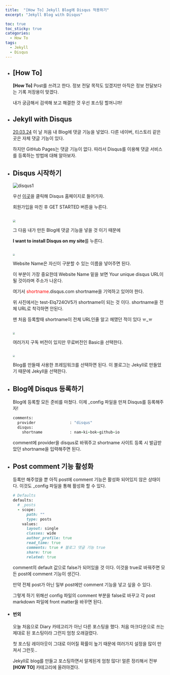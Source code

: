 ```yaml
---
title:  "[How To] Jekyll Blog에 Disqus 적용하기"
excerpt: "Jekyll Blog with Disqus"

toc: true
toc_sticky: true
categories:
  - How To
tags:
  - Jekyll
  - Disqus
---
```


- ## [How To]

  **[How To]** Post를 쓰려고 한다. 정보 전달 목적도 있겠지만 아직은 정보 전달보다는 기록 저장용이 맞겠다.

  내가 궁금해서 검색해 보고 해결한 것 우선 포스팅 할꺼니까!



- ## Jekyll with Disqus

  [20.03.24](https://nam-ki-bok.github.io/diary/200324TDL/) 이 날 처음 내 Blog에 댓글 기능을 넣었다. 다른 네이버, 티스토리 같은 곳은 자체 댓글 기능이 있다.

  하지만 GitHub Pages는 댓글 기능이 없다. 따라서 Disqus를 이용해 댓글 서비스를 등록하는 방법에 대해 알아보자.



- ## Disqus 시작하기

  ![disqus1](https://nam-ki-bok.github.io/assets/images/disqus/disqus1.png)

  우선 [이곳](https://disqus.com/)을 클릭해 Disqus 홈페이지로 들어가자.

  회원가입을 마친 후 GET STARTED 버튼을 누른다.

  <br>

  <img src="https://nam-ki-bok.github.io/assets/images/disqus/disqus2.png" style="zoom:50%;" />

  그 다음 내가 만든 Blog에 댓글 기능을 넣을 것 이기 때문에

  **I want to install Disqus on my site**를 누른다.

  <br>

  <img src="https://nam-ki-bok.github.io/assets/images/disqus/disqus3.png" style="zoom:40%;" />

  Website Name은 자신이 구분할 수 있는 이름을 넣어주면 된다.

  이 부분이 가장 중요한데 Website Name 밑을 보면 Your unique disqus URL이 될 것이라며 주소가 나온다.

  여기서 <span style="color: red">shortname</span>.disqus.com shortname을 기억하고 있어야 한다.

  위 사진에서는 test-Elq724OV5가 shortname이 되는 것 이다. shortname을 전체 URL로 착각하면 안된다.

  맨 처음 등록할때 shortname이 전체 URL인줄 알고 헤맸던 적이 있다 ㅠ_ㅠ

  <br>

  <img src="https://nam-ki-bok.github.io/assets/images/disqus/disqus4.png" style="zoom:40%;" />

  여러가지 구독 버전이 있지만 무료버전인 Basic을 선택한다.

  <br>

  <img src="https://nam-ki-bok.github.io/assets/images/disqus/disqus5.png" style="zoom:40%;" />

  Blog를 만들때 사용한 프레임워크를 선택하면 된다. 이 블로그는 Jekyll로 만들었기 때문에 Jekyll을 선택한다.

- ## Blog에 Disqus 등록하기

  Blog에 등록할 모든 준비를 마쳤다. 이제 _config 파일을 만져 Disqus를 등록해주자!

  ```ruby
  comments:
    provider               : "disqus"
    disqus:
      shortname            : nam-ki-bok-github-io
  ```

  comment에 provider을 disqus로 바꿔주고 shortname 사이트 등록 시 발급받았던 shortname을 입력해주면 된다.

- ## Post comment 기능 활성화

  등록만 해주었을 뿐 아직 post에 comment 기능은 활성화 되어있지 않은 상태이다. 이것도 _config 파일을 통해 활성화 할 수 있다.

  ```ruby
  # Defaults
  defaults:
    # _posts
    - scope:
        path: ""
        type: posts
      values:
        layout: single
        classes: wide
        author_profile: true
        read_time: true
        comments: true # 블로그 댓글 기능 true
        share: true
        related: true
  ```

  comment의 default 값으로 false가 되어있을 것 이다. 이것을 true로 바꿔주면 모든 post에 comment 기능이 생긴다.
  
  만약 전체 post가 아닌 일부 post에만 comment 기능을 넣고 싶을 수 있다.
  
  그렇게 하기 위해선 config 파일의 comment 부분을 false로 바꾸고 각 post markdown 파일에 front matter을 바꾸면 된다.

- #### 번외

  오늘 처음으로 Diary 카테고리가 아닌 다른 포스팅을 했다. 처음 마크다운으로 쓰는 제대로 된 포스팅이라 그런지 엄청 오래걸렸다.

  첫 포스팅 레이아웃이 그대로 이어질 확률이 높기 때문에 여러가지 설정을 많이 만져서 그런듯..

  Jekyll로 blog를 만들고 포스팅하면서 알게된게 엄청 많다! 얼른 정리해서 전부 **[HOW TO]** 카테고리에 올려야겠다.

  



